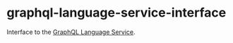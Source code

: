 # graphql-language-service-interface

Interface to the [GraphQL Language Service](https://github.com/graphql/graphql-language-service).
